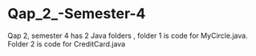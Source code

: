 # Qap_2_-Semester-4
Qap 2, semester 4 has 2 Java folders , folder 1 is code for MyCircle.java.
Folder 2 is code for CreditCard.java
